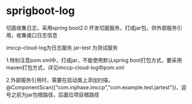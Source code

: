 # sprigboot-log
切面收集日志，采用spring boot2.0 开发切面服务，打成jar包，供外部服务引用，收集接口日志信息

imccp-cloud-log为日志服务
jar-test 为测试服务


1.特别注意pom.xml中，打成jar，不能使用默认spring boot打包方式，要采用maven打包方式，详见imccp-cloud-log中pom.xml


2.外部服务引用时，需要在启动类上添加扫描，@ComponentScan({"com.inphase.imccp","com.example.test.jartest"})，逗号之前为jar包根路径，后面位项目根路径